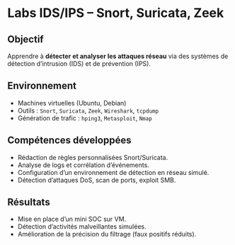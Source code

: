 # Labs IDS/IPS – Snort, Suricata, Zeek

## Objectif
Apprendre à **détecter et analyser les attaques réseau** via des systèmes de détection d’intrusion (IDS) et de prévention (IPS).

## Environnement
- Machines virtuelles (Ubuntu, Debian)
- Outils : `Snort`, `Suricata`, `Zeek`, `Wireshark`, `tcpdump`
- Génération de trafic : `hping3`, `Metasploit`, `Nmap`

## Compétences développées
- Rédaction de règles personnalisées Snort/Suricata.
- Analyse de logs et corrélation d’événements.
- Configuration d’un environnement de détection en réseau simulé.
- Détection d’attaques DoS, scan de ports, exploit SMB.

## Résultats
- Mise en place d’un mini SOC sur VM.
- Détection d’activités malveillantes simulées.
- Amélioration de la précision du filtrage (faux positifs réduits).

